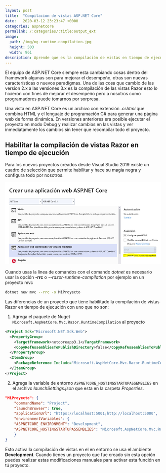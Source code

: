 ```yaml
---
layout: post
title:  "Compilacion de vistas ASP.NET Core"
date:   2020-03-12 23:23:47 +0000
categories: aspnetcore
permalink: /:categories/:title:output_ext
image:
  path: /img/og-runtime-compilation.jpg
  height: 503
  width: 961
description: Aprende que es la compilación de vistas en tiempo de ejecución ASP.NET Core y como habiliarlo en un proyecto.
---
```


El equipo de ASP.NET Core siempre esta cambiando cosas dentro del framework algunas son para mejorar el desempeño, otras son nuevas características o nuevos paradigmas. Una de las cosa que cambio de las version 2.x a las versiones 3.x es la compilación de las vistas Razor esto lo hicieron con fines de mejorar el desempeño pero a nosotros como programadores puede tomarnos por sorpresa.

Una vista en ASP.NET Core es un archivo con extensión _.cshtml_ que combina HTML y el lenguaje de programación C# para generar una página web de forma dinámica. En versiones anteriores era posible ejecutar el proyecto en modo Debug y realizar cambios en las vistas y ver inmediatamente los cambios sin tener que recompilar todo el proyecto.

## Habilitar la compilación de vistas Razor en tiempo de ejecución

Para los nuevos proyectos creados desde Visual Studio 2019 existe un cuadro de selección que permite habilitar y hace su magia negra y configura todo por nosotros.

<img src="/img/og-runtime-compilation.jpg" loading="lazy"  alt="Pantalla de Visual Studio">

Cuando usas la linea de comandos con el comando *dotnet* es necesario usar la opción **-rrc** o *--razor-runtime-compilation* por ejemplo en un proyecto mvc

```bash
dotnet new mvc --rrc -o MiProyecto
```

Las diferencias de un proyecto que tiene habilitado la compilación de vistas Razor en tiempo de ejecución con uno que no son:

1. Agrega el paquete de Nuget `Microsoft.AspNetCore.Mvc.Razor.RuntimeCompilation` al proyecto

```xml
<Project Sdk="Microsoft.NET.Sdk.Web">
  <PropertyGroup>
    <TargetFramework>netcoreapp3.1</TargetFramework>
    <CopyRefAssembliesToPublishDirectory>false</CopyRefAssembliesToPublishDirectory>
  </PropertyGroup>
  <ItemGroup>
    <PackageReference Include="Microsoft.AspNetCore.Mvc.Razor.RuntimeCompilation" Version="3.1.5" />
  </ItemGroup>
</Project>
```

2. Agrega la variable de entorno `ASPNETCORE_HOSTINGSTARTUPASSEMBLIES` en el archivo _launchSettings.json_ que esta en la carpeta _Properties_.

```json
"MiProyecto": {
    "commandName": "Project",
    "launchBrowser": true,
    "applicationUrl": "https://localhost:5001;http://localhost:5000",
    "environmentVariables": {
    "ASPNETCORE_ENVIRONMENT": "Development",
    "ASPNETCORE_HOSTINGSTARTUPASSEMBLIES": "Microsoft.AspNetCore.Mvc.Razor.RuntimeCompilation"
    }
}
```

Esto activa la compilación de vistas en el en entorno se usa el ambiente **Development**. Cuando tienes un proyecto que fue creado sin esta opción puedes realizar estas modificaciones manuales para activar esta función en tú proyecto.
